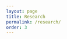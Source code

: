```yaml
---
layout: page
title: Research
permalink: /research/
order: 3
---
```


<!-- ## Digital sociology

### PhD thesis (2016-...)

*Making the source code. A social history of `git` from 1995 to present time* (temporary title). Advisors: [Emmanuel Didier](http://epidapo.ucla.edu/people/emmanuel-didier-phd)  and [Christophe Prieur](http://ses.telecom-paristech.fr/en/membres/christophe-prieur/).

> By tracking the elaboration of [git](https://git-scm.com/), a collaboration tool designed by and for programmers to collaborate on source code, I study the interactions between digital devices ([*dispositifs*](https://en.wikipedia.org/wiki/Dispositif)), their makers and their users.
> Issues about the legitimity of code, the differenciated attitudes towards programming and the management of digital work are central topics of my subject.

> I use the traditional methods of the social sciences (archive, field study and statistics) and newer methods enabled by digital tools ("big data", digital ethnography).

### Journal RESET (2016-...)

I am a member of the Editorial Board of [RESET](http://reset.revues.org/) (Social science research on the Internet).

## Sociology of education

In collaboration with [Pablo Zamith](https://pablozamith.squarespace.com/) (a fellow PhD student at [MaxPo](http://www.maxpo.eu/)), I study the recruitement of students at the ENS of Paris, one of France top [*grandes écoles*](https://en.wikipedia.org/wiki/Grandes_%C3%A9coles).
Based upon an original survey of the school archives, we are researching how the recruitement impacts the students' carriers using Regression Discontinuity Design. -->
